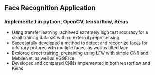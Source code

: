 ## Face Recognition Application 
### Implemented in python, OpenCV, tensorflow, Keras
- Using transfer learning, achieved extremely high test accuracy for a small training
data set with no external preprocessing
- Successfully developed a method to detect and recognize faces for arbitrary pictures
with multiple faces, as well as tilted face
- Explored direct training, pretraining using LFW with simple CNN and MobileNet, as
well as VGGFace
- Developed and compared CNNs implemented in both tensorflow and Keras
